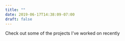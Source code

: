 ```yaml
---
title: ""
date: 2019-06-17T14:38:09-07:00
draft: false
---
```


Check out some of the projects I've worked on recently
